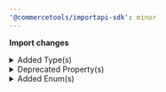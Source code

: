 ```yaml
---
'@commercetools/importapi-sdk': minor
---
```


**Import changes**

<details>
<summary>Added Type(s)</summary>

- added type `InvalidFieldsUpdateError`
- added type `NewMasterVariantAdditionNotAllowedError`
- added type `ReferencedResourceNotFound`
</details>

<details>
<summary>Deprecated Property(s)</summary>

- property `PriceImport::publish` is removed
- property `ProductVariantImport::publish` is removed
</details>

<details>
<summary>Added Enum(s)</summary>

- added enum `customer-group` to type `CustomFieldReferenceValue`
</details>
